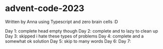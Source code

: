 # advent-code-2023

Written by Anna using Typescript and zero brain cells :D

Day 1: complete head empty though
Day 2: complete and to lazy to clean up
Day 3: skipped i hate these types of problems
Day 4: complete and a somewhat ok solution
Day 5: skip to many words 
Day 6: 
Day 7: 
